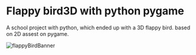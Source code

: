 # Flappy bird3D with python pygame
A school project with python, which ended up with a 3D flappy bird. based on 2D assest on pygame.

![flappyBirdBanner](https://user-images.githubusercontent.com/99576711/187185418-632e0af5-501c-4ef6-bcb7-df4746784ad7.png)
